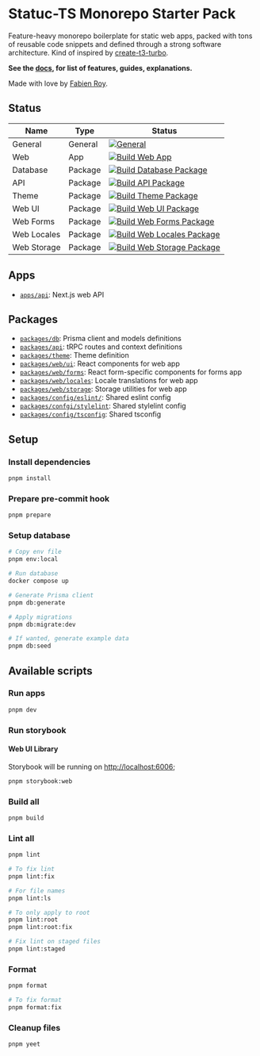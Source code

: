 # Statuc-TS Monorepo Starter Pack

Feature-heavy monorepo boilerplate for static web apps, packed with tons of reusable code snippets and defined through a
strong software architecture. Kind of inspired by [create-t3-turbo](https://github.com/t3-oss/create-t3-turbo).

**See the [docs](./docs/README.md), for list of features, guides, explanations.**

Made with love by [Fabien Roy](https://github.com/ExiledNarwal28).

## Status

| Name        | Type    | Status                                                                                                                                                                                                                                                                     |
| ----------- | ------- | -------------------------------------------------------------------------------------------------------------------------------------------------------------------------------------------------------------------------------------------------------------------------- |
| General     | General | [![General](https://github.com/rock-n-prog/static-ts-monorepo-starter-pack/actions/workflows/general.yml/badge.svg)](https://github.com/rock-n-prog/static-ts-monorepo-starter-pack/actions/workflows/general.yml)                                                         |
| Web         | App     | [![Build Web App](https://github.com/rock-n-prog/static-ts-monorepo-starter-pack/actions/workflows/build-apps-web.yml/badge.svg)](https://github.com/rock-n-prog/static-ts-monorepo-starter-pack/actions/workflows/build-apps-web.yml)                                     |
| Database    | Package | [![Build Database Package](https://github.com/rock-n-prog/static-ts-monorepo-starter-pack/actions/workflows/build-packages-db.yml/badge.svg)](https://github.com/rock-n-prog/static-ts-monorepo-starter-pack/actions/workflows/build-packages-db.yml)                      |
| API         | Package | [![Build API Package](https://github.com/rock-n-prog/static-ts-monorepo-starter-pack/actions/workflows/build-packages-api.yml/badge.svg)](https://github.com/rock-n-prog/static-ts-monorepo-starter-pack/actions/workflows/build-packages-api.yml)                         |
| Theme       | Package | [![Build Theme Package](https://github.com/rock-n-prog/static-ts-monorepo-starter-pack/actions/workflows/build-packages-theme.yml/badge.svg)](https://github.com/rock-n-prog/static-ts-monorepo-starter-pack/actions/workflows/build-packages-theme.yml)                   |
| Web UI      | Package | [![Build Web UI Package](https://github.com/rock-n-prog/static-ts-monorepo-starter-pack/actions/workflows/build-packages-web-ui.yml/badge.svg)](https://github.com/rock-n-prog/static-ts-monorepo-starter-pack/actions/workflows/build-packages-web-ui.yml)                |
| Web Forms   | Package | [![Build Web Forms Package](https://github.com/rock-n-prog/static-ts-monorepo-starter-pack/actions/workflows/build-packages-web-forms.yml/badge.svg)](https://github.com/rock-n-prog/static-ts-monorepo-starter-pack/actions/workflows/build-packages-web-forms.yml)       |
| Web Locales | Package | [![Build Web Locales Package](https://github.com/rock-n-prog/static-ts-monorepo-starter-pack/actions/workflows/build-packages-web-locales.yml/badge.svg)](https://github.com/rock-n-prog/static-ts-monorepo-starter-pack/actions/workflows/build-packages-web-locales.yml) |
| Web Storage | Package | [![Build Web Storage Package](https://github.com/rock-n-prog/static-ts-monorepo-starter-pack/actions/workflows/build-packages-web-storage.yml/badge.svg)](https://github.com/rock-n-prog/static-ts-monorepo-starter-pack/actions/workflows/build-packages-web-storage.yml) |

## Apps

- [`apps/api`](apps/docs): Next.js web API

## Packages

- [`packages/db`](packages/db): Prisma client and models definitions
- [`packages/api`](packages/api): tRPC routes and context definitions
- [`packages/theme`](packages/theme): Theme definition
- [`packages/web/ui`](packages/web/web/ui): React components for web app
- [`packages/web/forms`](packages/web/forms): React form-specific components for forms app
- [`packages/web/locales`](packages/web/locales): Locale translations for web app
- [`packages/web/storage`](packages/web/storage): Storage utilities for web app
- [`packages/config/eslint/`](packages/config/eslint): Shared eslint config
- [`packages/confgi/stylelint`](packages/config/stylelint): Shared stylelint config
- [`packages/config/tsconfig`](packages/config/tsconfig): Shared tsconfig

## Setup

### Install dependencies

```bash
pnpm install
```

### Prepare pre-commit hook

```bash
pnpm prepare
```

### Setup database

```bash
# Copy env file
pnpm env:local

# Run database
docker compose up

# Generate Prisma client
pnpm db:generate

# Apply migrations
pnpm db:migrate:dev

# If wanted, generate example data
pnpm db:seed
```

## Available scripts

### Run apps

```bash
pnpm dev
```

### Run storybook

#### Web UI Library

Storybook will be running on [http://localhost:6006](http://localhost:6006);

```bash
pnpm storybook:web
```

### Build all

```bash
pnpm build
```

### Lint all

```bash
pnpm lint

# To fix lint
pnpm lint:fix

# For file names
pnpm lint:ls

# To only apply to root
pnpm lint:root
pnpm lint:root:fix

# Fix lint on staged files
pnpm lint:staged
```

### Format

```bash
pnpm format

# To fix format
pnpm format:fix
```

### Cleanup files

```bash
pnpm yeet
```
